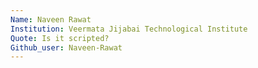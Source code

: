 ```yaml
---
Name: Naveen Rawat
Institution: Veermata Jijabai Technological Institute  
Quote: Is it scripted? 
Github_user: Naveen-Rawat
---
```

